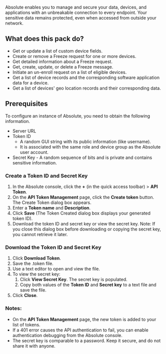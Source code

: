 Absolute enables you to manage and secure your data, devices, and applications with an unbreakable connection to every endpoint. Your sensitive data remains protected, even when accessed from outside your network.

## What does this pack do?
- Get or update a list of custom device fields.
- Create or remove a Freeze request for one or more devices.
- Get detailed information about a Freeze request. 
- Get, create, update, or delete a Freeze message.
- Initiate an un-enroll request on a list of eligible devices.
- Get a list of device records and the corresponding software application data for a device.
- Get a list of devices' geo location records and their corresponding data.

## Prerequisites

To configure an instance of Absolute, you need to obtain the following information.

* Server URL
* Token ID
   * A random GUI string with its public information (like username). 
   * It is associated with the same role and device group as the Absolute user account.
* Secret Key - A random sequence of bits and is private and contains sensitive information.

### Create a Token ID and Secret Key
1. In the Absolute console, click the **+** (in the quick access toolbar) > **API Token**.
2. On the **API Token Management** page, click the **Create token** button. The Create Token dialog box appears.
3. Enter a **Token name** and **Description**.
4. Click **Save** (The Token Created dialog box displays your generated token ID).
5. Download the token ID and secret key or view the secret key.
Note: If you close this dialog box before downloading or copying the secret key, you cannot retrieve it later.

### Download the Token ID and Secret Key
1. Click **Download Token**.
2. Save the .token file.
3. Use a text editor to open and view the file.
4. To view the secret key:
   1. Click **View Secret Key**. The secret key is populated.
   2. Copy both values of the **Token ID** and **Secret key** to a text file and save the file.
5. Click **Close**.

### Notes:
- On the **API Token Management** page, the new token is added to your list of tokens.
- If a 401 error causes the API authentication to fail, you can enable authentication debugging from the Absolute console.
- The secret key is comparable to a password. Keep it secure, and do not share it with anyone.
